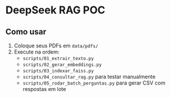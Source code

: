 # DeepSeek RAG POC

## Como usar
1. Coloque seus PDFs em `data/pdfs/`
2. Execute na ordem:
   - `scripts/01_extrair_texto.py`
   - `scripts/02_gerar_embeddings.py`
   - `scripts/03_indexar_faiss.py`
   - `scripts/04_consultar_rag.py` para testar manualmente
   - `scripts/05_rodar_batch_perguntas.py` para gerar CSV com respostas em lote
